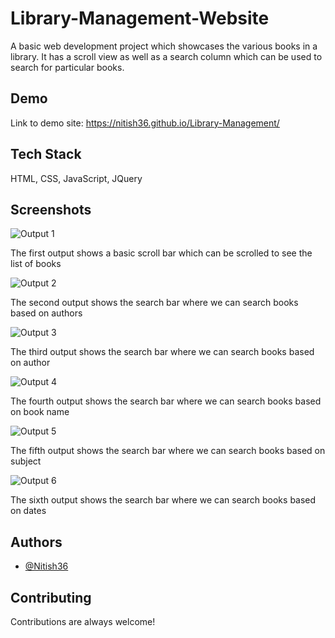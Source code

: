
# Library-Management-Website

A basic web development project which showcases the various books in a library. It has a scroll view as well as a search column which can be used to search for particular books.


## Demo

Link to demo site: https://nitish36.github.io/Library-Management/


## Tech Stack

HTML, CSS, JavaScript, JQuery




## Screenshots

![Output 1](https://github.com/Nitish36/Project-Guidance/assets/91598274/0dd93642-0d3f-43a5-a07f-5c5185d44a13)

The first output shows a basic scroll bar which can be scrolled to see the list of books

![Output 2](https://github.com/Nitish36/Project-Guidance/assets/91598274/eb7bc6f3-20e4-45da-80df-e38341caa727)

The second output shows the search bar where we can search books based on authors

![Output 3](https://github.com/Nitish36/Project-Guidance/assets/91598274/e4d18ac7-62fd-4875-bbc7-54bbc4915d54)

The third output shows the search bar where we can search books based on author

![Output 4](https://github.com/Nitish36/Project-Guidance/assets/91598274/1a939995-a814-4282-8a94-c8e4aff1bae3)

The fourth output shows the search bar where we can search books based on book name

![Output 5](https://github.com/Nitish36/Project-Guidance/assets/91598274/9b35f628-ae20-4111-a788-e8d44a2177b1)

The fifth output shows the search bar where we can search books based on subject


![Output 6](https://github.com/Nitish36/Project-Guidance/assets/91598274/fc7a81bd-98be-4cd3-9b0c-48320e3986ff)

The sixth output shows the search bar where we can search books based on dates



## Authors

- [@Nitish36](https://github.com/Nitish36)


## Contributing

Contributions are always welcome!

